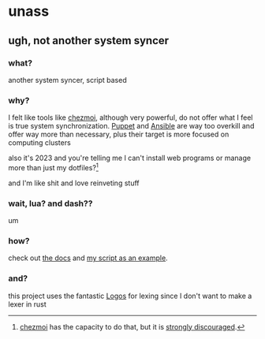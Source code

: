 # unass
## ugh, not another system syncer
### what?
another system syncer, script based

### why?
I felt like tools like [chezmoi](https://www.chezmoi.io/), although very powerful, do not offer what I feel is true system synchronization. [Puppet](https://www.ansible.com/) and [Ansible](https://www.ansible.com/) are way too overkill and offer way more than necessary, plus their target is more focused on computing clusters

also it's 2023 and you're telling me I can't install web programs or manage more than just my dotfiles?[^1]

and I'm like shit and love reinveting stuff

[^1]: [chezmoi](https://www.chezmoi.io) has the capacity to do that, but it is [strongly discouraged](https://www.chezmoi.io/user-guide/frequently-asked-questions/design/#can-i-use-chezmoi-to-manage-files-outside-my-home-directory).

### wait, lua? and dash??
um

### how?
check out [the docs](doc/) and [my script as an example](unass).

### and?
this project uses the fantastic [Logos](https://github.com/maciejhirsz/logos) for lexing since I don't want to make a lexer in rust
